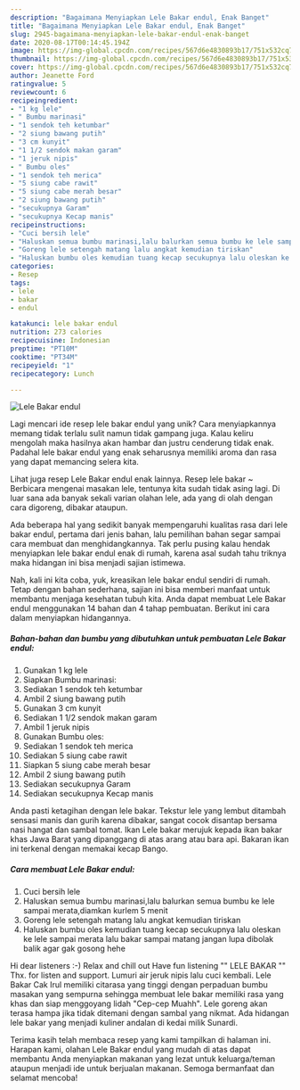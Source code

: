 ```yaml
---
description: "Bagaimana Menyiapkan Lele Bakar endul, Enak Banget"
title: "Bagaimana Menyiapkan Lele Bakar endul, Enak Banget"
slug: 2945-bagaimana-menyiapkan-lele-bakar-endul-enak-banget
date: 2020-08-17T00:14:45.194Z
image: https://img-global.cpcdn.com/recipes/567d6e4830893b17/751x532cq70/lele-bakar-endul-foto-resep-utama.jpg
thumbnail: https://img-global.cpcdn.com/recipes/567d6e4830893b17/751x532cq70/lele-bakar-endul-foto-resep-utama.jpg
cover: https://img-global.cpcdn.com/recipes/567d6e4830893b17/751x532cq70/lele-bakar-endul-foto-resep-utama.jpg
author: Jeanette Ford
ratingvalue: 5
reviewcount: 6
recipeingredient:
- "1 kg lele"
- " Bumbu marinasi"
- "1 sendok teh ketumbar"
- "2 siung bawang putih"
- "3 cm kunyit"
- "1 1/2 sendok makan garam"
- "1 jeruk nipis"
- " Bumbu oles"
- "1 sendok teh merica"
- "5 siung cabe rawit"
- "5 siung cabe merah besar"
- "2 siung bawang putih"
- "secukupnya Garam"
- "secukupnya Kecap manis"
recipeinstructions:
- "Cuci bersih lele"
- "Haluskan semua bumbu marinasi,lalu balurkan semua bumbu ke lele sampai merata,diamkan kurlem 5 menit"
- "Goreng lele setengah matang lalu angkat kemudian tiriskan"
- "Haluskan bumbu oles kemudian tuang kecap secukupnya lalu oleskan ke lele sampai merata lalu bakar sampai matang jangan lupa dibolak balik agar gak gosong hehe"
categories:
- Resep
tags:
- lele
- bakar
- endul

katakunci: lele bakar endul 
nutrition: 273 calories
recipecuisine: Indonesian
preptime: "PT10M"
cooktime: "PT34M"
recipeyield: "1"
recipecategory: Lunch

---
```



![Lele Bakar endul](https://img-global.cpcdn.com/recipes/567d6e4830893b17/751x532cq70/lele-bakar-endul-foto-resep-utama.jpg)

Lagi mencari ide resep lele bakar endul yang unik? Cara menyiapkannya memang tidak terlalu sulit namun tidak gampang juga. Kalau keliru mengolah maka hasilnya akan hambar dan justru cenderung tidak enak. Padahal lele bakar endul yang enak seharusnya memiliki aroma dan rasa yang dapat memancing selera kita.

Lihat juga resep Lele Bakar endul enak lainnya. Resep lele bakar ~ Berbicara mengenai masakan lele, tentunya kita sudah tidak asing lagi. Di luar sana ada banyak sekali varian olahan lele, ada yang di olah dengan cara digoreng, dibakar ataupun.

Ada beberapa hal yang sedikit banyak mempengaruhi kualitas rasa dari lele bakar endul, pertama dari jenis bahan, lalu pemilihan bahan segar sampai cara membuat dan menghidangkannya. Tak perlu pusing kalau hendak menyiapkan lele bakar endul enak di rumah, karena asal sudah tahu triknya maka hidangan ini bisa menjadi sajian istimewa.


Nah, kali ini kita coba, yuk, kreasikan lele bakar endul sendiri di rumah. Tetap dengan bahan sederhana, sajian ini bisa memberi manfaat untuk membantu menjaga kesehatan tubuh kita. Anda dapat membuat Lele Bakar endul menggunakan 14 bahan dan 4 tahap pembuatan. Berikut ini cara dalam menyiapkan hidangannya.

<!--inarticleads1-->

##### Bahan-bahan dan bumbu yang dibutuhkan untuk pembuatan Lele Bakar endul:

1. Gunakan 1 kg lele
1. Siapkan  Bumbu marinasi:
1. Sediakan 1 sendok teh ketumbar
1. Ambil 2 siung bawang putih
1. Gunakan 3 cm kunyit
1. Sediakan 1 1/2 sendok makan garam
1. Ambil 1 jeruk nipis
1. Gunakan  Bumbu oles:
1. Sediakan 1 sendok teh merica
1. Sediakan 5 siung cabe rawit
1. Siapkan 5 siung cabe merah besar
1. Ambil 2 siung bawang putih
1. Sediakan secukupnya Garam
1. Sediakan secukupnya Kecap manis


Anda pasti ketagihan dengan lele bakar. Tekstur lele yang lembut ditambah sensasi manis dan gurih karena dibakar, sangat cocok disantap bersama nasi hangat dan sambal tomat. Ikan Lele bakar merujuk kepada ikan bakar khas Jawa Barat yang dipanggang di atas arang atau bara api. Bakaran ikan ini terkenal dengan memakai kecap Bango. 

<!--inarticleads2-->

##### Cara membuat Lele Bakar endul:

1. Cuci bersih lele
1. Haluskan semua bumbu marinasi,lalu balurkan semua bumbu ke lele sampai merata,diamkan kurlem 5 menit
1. Goreng lele setengah matang lalu angkat kemudian tiriskan
1. Haluskan bumbu oles kemudian tuang kecap secukupnya lalu oleskan ke lele sampai merata lalu bakar sampai matang jangan lupa dibolak balik agar gak gosong hehe


Hi dear listeners :-) Relax and chill out Have fun listening &#34;&#34; LELE BAKAR &#34;&#34; Thx. for listen and support. Lumuri air jeruk nipis lalu cuci kembali. Lele Bakar Cak Irul memiliki citarasa yang tinggi dengan perpaduan bumbu masakan yang sempurna sehingga membuat lele bakar memiliki rasa yang khas dan siap menggoyang lidah &#34;Cep-cep Muahh&#34;. Lele goreng akan terasa hampa jika tidak ditemani dengan sambal yang nikmat. Ada hidangan lele bakar yang menjadi kuliner andalan di kedai milik Sunardi. 

Terima kasih telah membaca resep yang kami tampilkan di halaman ini. Harapan kami, olahan Lele Bakar endul yang mudah di atas dapat membantu Anda menyiapkan makanan yang lezat untuk keluarga/teman ataupun menjadi ide untuk berjualan makanan. Semoga bermanfaat dan selamat mencoba!
